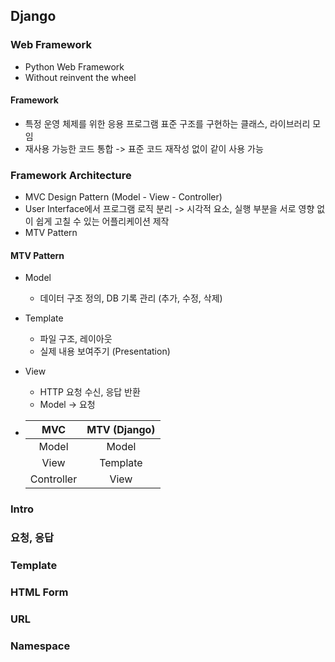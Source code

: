 ## Django

### Web Framework

- Python Web Framework
- Without reinvent the wheel

#### Framework

- 특정 운영 체제를 위한 응용 프로그램 표준 구조를 구현하는 클래스, 라이브러리 모임
- 재사용 가능한 코드 통합 -> 표준 코드 재작성 없이 같이 사용 가능

### Framework Architecture

- MVC Design Pattern (Model - View - Controller)
- User Interface에서 프로그램 로직 분리 -> 시각적 요소, 실행 부분을 서로 영향 없이 쉽게 고칠 수 있는 어플리케이션 제작
- MTV Pattern

#### MTV Pattern

- Model

  - 데이터 구조 정의, DB 기록 관리 (추가, 수정, 삭제)

- Template

  - 파일 구조, 레이아웃
  - 실제 내용 보여주기 (Presentation)

- View

  - HTTP 요청 수신, 응답 반환
  - Model -> 요청

- |    MVC     | MTV (Django) |
  | :--------: | :----------: |
  |   Model    |    Model     |
  |    View    |   Template   |
  | Controller |     View     |



### Intro



### 요청, 응답

### Template

### HTML Form

### URL

### Namespace